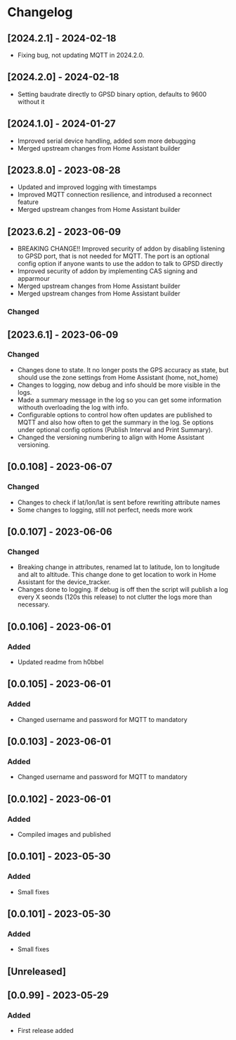 # Changelog

## [2024.2.1] - 2024-02-18
 - Fixing bug, not updating MQTT in 2024.2.0.

## [2024.2.0] - 2024-02-18
 - Setting baudrate directly to GPSD binary option, defaults to 9600 without it

## [2024.1.0] - 2024-01-27
 - Improved serial device handling, added som more debugging
 - Merged upstream changes from Home Assistant builder

## [2023.8.0] - 2023-08-28

- Updated and improved logging with timestamps
- Improved MQTT connection resilience, and introdused a reconnect feature
- Merged upstream changes from Home Assistant builder

## [2023.6.2] - 2023-06-09

- BREAKING CHANGE!! Improved security of addon by disabling listening to GPSD port, that is not needed for MQTT. The port is an optional config option if anyone wants to use the addon to talk to GPSD directly
- Improved security of addon by implementing CAS signing and apparmour
- Merged upstream changes from Home Assistant builder
- Merged upstream changes from Home Assistant builder

### Changed

## [2023.6.1] - 2023-06-09

### Changed

- Changes done to state. It no longer posts the GPS accuracy as state, but should use the zone settings from Home Assistant (home, not_home)
- Changes to logging, now debug and info should be more visible in the logs. 
- Made a summary message in the log so you can get some information withouth overloading the log with info. 
- Configurable options to control how often updates are published to MQTT and also how often to get the summary in the log. Se options under optional config options (Publish Interval and Print Summary).
- Changed the versioning numbering to align with Home Assistant versioning.  

## [0.0.108] - 2023-06-07

### Changed

- Changes to check if lat/lon/lat is sent before rewriting attribute names
- Some changes to logging, still not perfect, needs more work

## [0.0.107] - 2023-06-06

### Changed

- Breaking change in attributes, renamed lat to latitude, lon to longitude and alt to altitude. This change done to get location to work in Home Assistant for the device_tracker. 
- Changes done to logging. If debug is off then the script will publish a log every X seonds (120s this release) to not clutter the logs more than necessary.

## [0.0.106] - 2023-06-01

### Added

- Updated readme from h0bbel


## [0.0.105] - 2023-06-01

### Added

- Changed username and password for MQTT to mandatory


## [0.0.103] - 2023-06-01

### Added

- Changed username and password for MQTT to mandatory

## [0.0.102] - 2023-06-01

### Added

- Compiled images and published

## [0.0.101] - 2023-05-30

### Added

- Small fixes

## [0.0.101] - 2023-05-30

### Added

- Small fixes

## [Unreleased]

## [0.0.99] - 2023-05-29

### Added

- First release added



